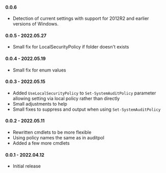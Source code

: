 ﻿#### 0.0.6
- Detection of current settings with support for 2012R2 and earlier versions of Windows.

#### 0.0.5 - 2022.05.27
- Small fix for LocalSecurityPolicy if folder doesn't exists

#### 0.0.4 - 2022.05.19
- Small fix for enum values

#### 0.0.3 - 2022.05.15
- Added `UseLocalSecurityPolicy` to `Set-SystemAuditPolicy` parameter allowing setting via local policy rather than directly
- Small adjustments to help
- Small fixes to suppress and output when using `Set-SystemAuditPolicy`

#### 0.0.2 - 2022.05.11
- Rewritten cmdlets to be more flexible
- Using policy names the same as in auditpol
- Added a few more cmdlets

#### 0.0.1 - 2022.04.12
- Initial release